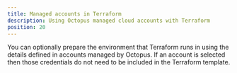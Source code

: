 ```yaml
---
title: Managed accounts in Terraform
description: Using Octopus managed cloud accounts with Terraform
position: 20
---
```


You can optionally prepare the environment that Terraform runs in using the details defined in accounts managed by Octopus. If an account is selected then those credentials do not need to be included in the Terraform template.
